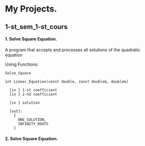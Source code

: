 
# My Projects.

## 1-st_sem_1-st_cours 

#### 1.   Solve Square Equation.

 A program that accepts and processes all solutions of the quadratic equation 
 
  Using Functions:
  
    Solve_Square 
      
    int Linear_Equation(const double, const double&, double&)
      
      [in ] 1-st coefficient
      [in ] 2-nd coefficient      
      
      [in ] solution
        
      [out]:
        {
          ONE_SOLUTION,
          INFINITY_ROOTS
        }
        
  
 
#### 2.   Solve Square Equation.
